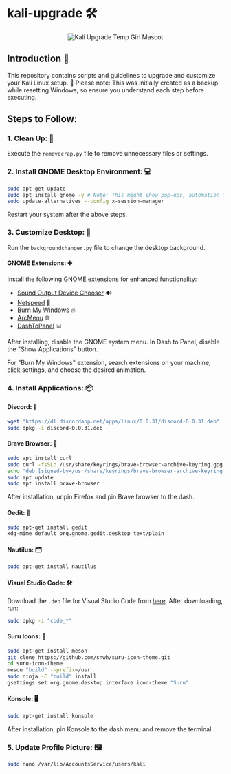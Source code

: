 # kali-upgrade 🛠️

<p align="center">
  <img src="./static/upgradegirl.png" alt="Kali Upgrade Temp Girl Mascot">
</p>

## Introduction 📖
This repository contains scripts and guidelines to upgrade and customize your Kali Linux setup. 🐉 Please note: This was initially created as a backup while resetting Windows, so ensure you understand each step before executing.

## Steps to Follow:

### 1. Clean Up: 🧹
Execute the `removecrap.py` file to remove unnecessary files or settings.

### 2. Install GNOME Desktop Environment: 💻
```sh
sudo apt-get update
sudo apt install gnome -y # Note: This might show pop-ups, automation for this is in progress
sudo update-alternatives --config x-session-manager
```
Restart your system after the above steps.

### 3. Customize Desktop: 🎨
Run the `backgroundchanger.py` file to change the desktop background.

#### GNOME Extensions: ➕
Install the following GNOME extensions for enhanced functionality:
- [Sound Output Device Chooser](https://extensions.gnome.org/extension/906/sound-output-device-chooser) 🔊
- [Netspeed](https://extensions.gnome.org/extension/104/netspeed) 🚀
- [Burn My Windows](https://extensions.gnome.org/extension/4679/burn-my-windows/) 🔥
- [ArcMenu](https://extensions.gnome.org/extension/3628/arcmenu/) 🌐
- [DashToPanel](https://extensions.gnome.org/extension/1160/dash-to-panel/) 📊

After installing, disable the GNOME system menu. In Dash to Panel, disable the "Show Applications" button.

For "Burn My Windows" extension, search extensions on your machine, click settings, and choose the desired animation.

### 4. Install Applications: 📦

#### Discord: 💬
```sh
wget "https://dl.discordapp.net/apps/linux/0.0.31/discord-0.0.31.deb"
sudo dpkg -i discord-0.0.31.deb
```

#### Brave Browser: 🦁
```sh
sudo apt install curl
sudo curl -fsSLo /usr/share/keyrings/brave-browser-archive-keyring.gpg https://brave-browser-apt-release.s3.brave.com/brave-browser-archive-keyring.gpg
echo "deb [signed-by=/usr/share/keyrings/brave-browser-archive-keyring.gpg] https://brave-browser-apt-release.s3.brave.com/ stable main"|sudo tee /etc/apt/sources.list.d/brave-browser-release.list
sudo apt update
sudo apt install brave-browser
```

After installation, unpin Firefox and pin Brave browser to the dash.

#### Gedit: 📝
```sh
sudo apt-get install gedit
xdg-mime default org.gnome.gedit.desktop text/plain
```

#### Nautilus: 🗂️
```sh
sudo apt-get install nautilus
```

#### Visual Studio Code: 🛠️
Download the `.deb` file for Visual Studio Code from [here](https://code.visualstudio.com/sha/download?build=stable&os=linux-deb-x64). After downloading, run:
```sh
sudo dpkg -i "code_*"
```

#### Suru Icons: 🎨
```sh
sudo apt-get install meson
git clone https://github.com/snwh/suru-icon-theme.git
cd suru-icon-theme
meson "build" --prefix=/usr
sudo ninja -C "build" install
gsettings set org.gnome.desktop.interface icon-theme "Suru"
```

#### Konsole: 🖥️
```sh
sudo apt-get install konsole
```
After installation, pin Konsole to the dash menu and remove the terminal.

### 5. Update Profile Picture: 🖼️
```sh
sudo nano /var/lib/AccountsService/users/kali
```
